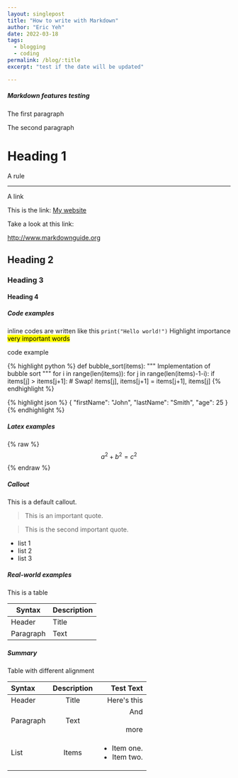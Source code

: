 ```yaml
---
layout: singlepost
title: "How to write with Markdown"
author: "Eric Yeh"
date: 2022-03-18
tags: 
  - blogging
  - coding
permalink: /blog/:title
excerpt: "test if the date will be updated"

---
```


##### **Markdown features  testing**

<p>The first paragraph</p>

<p>The second paragraph</p>

# Heading 1

A rule

***

A link

This is the link: [My website](https://ericyeh-dr.github.io)

Take a look at this link:

<http://www.markdownguide.org>

## Heading 2

### Heading 3

#### Heading 4

##### Code examples

inline codes are written like this `print("Hello world!")`
Highlight importance <mark>very important words</mark>

<div class="p-3 mb-2 bg-secondary text-white code">
  code example
</div>


{% highlight python %}
def bubble_sort(items):
    """ Implementation of bubble sort """
    for i in range(len(items)):
        for j in range(len(items)-1-i):
            if items[j] > items[j+1]:
                # Swap!
                items[j], items[j+1] = items[j+1], items[j]
{% endhighlight %}


{% highlight json %}
{
  "firstName": "John",
  "lastName": "Smith",
  "age": 25
}
{% endhighlight %}

##### Latex examples

{% raw %}
  $$a^2 + b^2 = c^2$$
{% endraw %}


##### Callout

<div class="callout callout-default">
  This is a default callout.
</div>

> This is an important quote.


> This is the second important quote.


- list 1
- list 2
- list 3


##### **Real-world examples**

This is a table

| Syntax      | Description |
| ----------- | ----------- |
| Header      | Title       |
| Paragraph   | Text        |

  

##### **Summary**

Table with different alignment

| Syntax      | Description | Test Text     |
| :---        |    :----:   |          ---: |
| Header      | Title       | Here's this   |
| Paragraph   | Text        | And <br><br> more      |
| List        | Items       | <ul> <li> Item one. </li><li> Item two. </li> </ul> |

